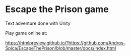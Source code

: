 # Escape the Prison game
Text adventure done with Unity

Play game online at:

https://htmlpreview.github.io/?https://github.com/Andros-Spica/EscapeThePrison/blob/master/docs/index.html

